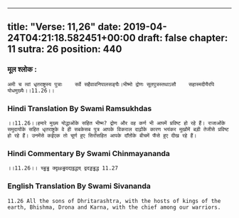 
---
title: "Verse: 11,26"
date: 2019-04-24T04:21:18.582451+00:00
draft: false
chapter: 11
sutra: 26
position: 440
---
### मूल श्लोक :
```
अमी च त्वां धृतराष्ट्रस्य पुत्राः    सर्वे सहैवावनिपालसङ्घैः।भीष्मो द्रोणः सूतपुत्रस्तथाऽसौ    सहास्मदीयैरपि योधमुख्यैः।।11.26।।

```

### Hindi Translation By Swami Ramsukhdas
```
।।11.26।।हमारे मुख्य योद्धाओंके सहित भीष्म? द्रोण और वह कर्ण भी आपमें प्रविष्ट हो रहे हैं। राजाओंके समुदायोंके सहित धृतराष्ट्रके वे ही सबकेसब पुत्र आपके विकराल दाढ़ोंके कारण भयंकर मुखोंमें बड़ी तेजीसे प्रविष्ट हो रहे हैं। उनमेंसे कईएक तो चूर्ण हुए सिरोंसहित आपके दाँतोंके बीचमें फँसे हुए दीख रहे हैं।

```

### Hindi Commentary By Swami Chinmayananda
```
।।11.26।। च्ड्ढड्ढ क्दृथ्र्थ्र्ड्ढदद्यठ्ठद्धन्र् द्वदड्डड्ढद्ध 11.27

```

### English Translation By Swami  Sivananda
```
11.26 All the sons of Dhritarashtra, with the hosts of kings of the earth, Bhishma, Drona and Karna, with the chief among our warriors.

```

